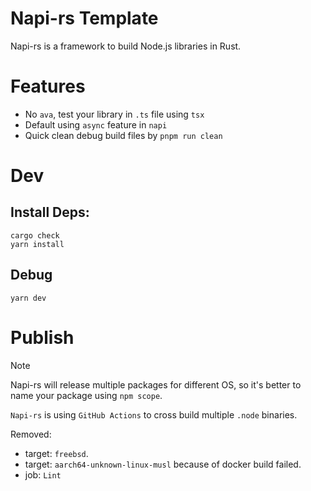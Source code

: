 # Napi-rs Template

Napi-rs is a framework to build Node.js libraries in Rust.

# Features

- No `ava`, test your library in `.ts` file using `tsx`
- Default using `async` feature in `napi`
- Quick clean debug build files by `pnpm run clean`

# Dev

## Install Deps:

```shell
cargo check
yarn install
```

## Debug

```shell
yarn dev
```

# Publish

> [!NOTE]
> Napi-rs will release multiple packages for different OS,
> so it's better to name your package using `npm scope`.

`Napi-rs` is using `GitHub Actions` to cross build multiple `.node` binaries.

Removed: 
- target: `freebsd`.
- target: `aarch64-unknown-linux-musl` because of docker build failed.
- job: `Lint`